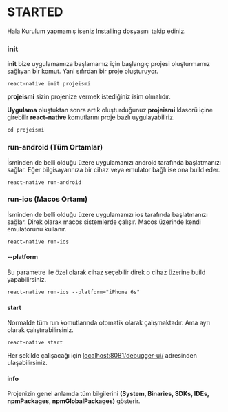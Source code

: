 # STARTED

Hala Kurulum yapmamış iseniz [Installing](INSTALLING.md) dosyasını takip ediniz.

### init

**init** bize uygulamamıza başlamamız için başlangıç projesi oluşturmamız sağlıyan bir komut. Yani sıfırdan bir proje oluşturuyor.

    react-native init projeismi

**projeismi** sizin projenize vermek istediğiniz isim olmalıdır. 

**Uygulama** oluştuktan sonra artık oluşturduğunuz **projeismi** klasorü içine girebilir **react-native** komutlarını proje bazlı uygulayabiliriz.

    cd projeismi

### run-android (Tüm Ortamlar)

İsminden de belli olduğu üzere uygulamanızı android tarafında başlatmanızı sağlar. Eğer bilgisayarınıza bir cihaz veya emulator bağlı ise ona build eder.

    react-native run-android
    
### run-ios (Macos Ortamı)

İsminden de belli olduğu üzere uygulamanızı ios tarafında başlatmanızı sağlar. Direk olarak macos sistemlerde çalışır. Macos üzerinde kendi emulatorunu kullanır. 

    react-native run-ios
    
#### --platform

Bu parametre ile özel olarak cihaz seçebilir direk o cihaz üzerine build yapabilirsiniz.

    react-native run-ios --platform="iPhone 6s"

#### start

Normalde tüm run komutlarında otomatik olarak çalışmaktadır. Ama ayrı olarak çalıştırabilirsiniz.

    react-native start
    
Her şekilde çalışacağı için [localhost:8081/debugger-ui/](http://localhost:8081/debugger-ui/) adresinden ulaşabilirsiniz.

#### info
Projenizin genel anlamda tüm bilgilerini **(System, Binaries, SDKs, IDEs, npmPackages, npmGlobalPackages)** gösterir. 
